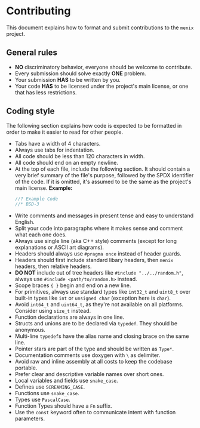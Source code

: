# Contributing
This document explains how to format and submit contributions to
the `menix` project.

## General rules
- **NO** discriminatory behavior, everyone should be welcome to contribute.
- Every submission should solve exactly **ONE** problem.
- Your submission **HAS** to be written by you.
- Your code **HAS** to be licensed under the project's main license, or
  one that has less restrictions.

## Coding style
The following section explains how code is expected to be formatted in order
to make it easier to read for other people.

- Tabs have a width of 4 characters.
- Always use tabs for indentation.
- All code should be less than 120 characters in width.
- All code should end on an empty newline.
- At the top of each file, include the following section. It should contain a
  very brief summary of the file's purpose, followed by the SPDX identifier of
  the code. If it is omitted, it's assumed to be the same as the project's
  main license.
  **Example:**
  ```c
  //? Example Code
  //* BSD-3
  ```
- Write comments and messages in present tense and easy to understand English.
- Split your code into paragraphs where it makes sense and comment what
  each one does.
- Always use single line (aka C++ style) comments (except for long explanations
  or ASCII art diagrams).
- Headers should always use `#pragma once` instead of header guards.
- Headers should first include standard libary headers, then `menix` headers,
  then relative headers.
- **DO NOT** include out of tree headers like `#include "../../random.h"`,
  always use `#include <path/to/random.h>` instead.
- Scope braces `{ }` begin and end on a new line.
- For primitives, always use standard types like `int32_t` and `uint8_t`
  over built-in types like `int` or `unsigned char` (exception here is `char`).
- Avoid `int64_t` and `uint64_t`, as they're not available on all platforms.
  Consider using `size_t` instead.
- Function declarations are always in one line.
- Structs and unions are to be declared via `typedef`. They should be anonymous.
- Multi-line `typedef`s have the alias name and closing brace on the same line.
- Pointer stars are part of the type and should be written as `Type*`.
- Documentation comments use doxygen with `\` as delimiter.
- Avoid raw and inline assembly at all costs to keep the codebase portable.
- Prefer clear and descriptive variable names over short ones.
- Local variables and fields use `snake_case`.
- Defines use `SCREAMING_CASE`.
- Functions use `snake_case`.
- Types use `PascalCase`.
- Function Types should have a `Fn` suffix.
- Use the `const` keyword often to communicate intent with function parameters.
